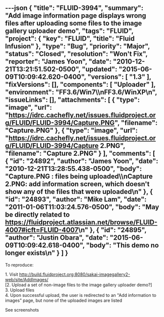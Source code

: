 ---json
{
  "title": "FLUID-3994",
  "summary": "Add image information page displays wrong files after uploading some files to the image gallery uploader demo",
  "tags": "FLUID",
  "project": {
    "key": "FLUID",
    "title": "Fluid Infusion"
  },
  "type": "Bug",
  "priority": "Major",
  "status": "Closed",
  "resolution": "Won't Fix",
  "reporter": "James Yoon",
  "date": "2010-12-21T13:21:51.502-0500",
  "updated": "2015-06-09T10:09:42.620-0400",
  "versions": [
    "1.3"
  ],
  "fixVersions": [],
  "components": [
    "Uploader"
  ],
  "environment": "FF3.6/Win7\\\nFF3.6/WinXP\n",
  "issueLinks": [],
  "attachments": [
    {
      "type": "image",
      "url": "https://idrc.cachefly.net/issues.fluidproject.org/FLUID/FLUID-3994/Capture.PNG",
      "filename": "Capture.PNG"
    },
    {
      "type": "image",
      "url": "https://idrc.cachefly.net/issues.fluidproject.org/FLUID/FLUID-3994/Capture 2.PNG",
      "filename": "Capture 2.PNG"
    }
  ],
  "comments": [
    {
      "id": "24892",
      "author": "James Yoon",
      "date": "2010-12-21T13:28:55.438-0500",
      "body": "Capture.PNG : files being uploaded\\\nCapture 2.PNG: add information screen, which doesn't show any of the files that were uploaded\n"
    },
    {
      "id": "24893",
      "author": "Mike Lam",
      "date": "2011-01-06T11:03:24.576-0500",
      "body": "May be directly related to <https://fluidproject.atlassian.net/browse/FLUID-4007#icft=FLUID-4007>\n"
    },
    {
      "id": "24895",
      "author": "Justin Obara",
      "date": "2015-06-09T10:09:42.618-0400",
      "body": "This demo no longer exists\n"
    }
  ]
}
---
To reproduce:

1\. Visit <http://build.fluidproject.org:8080/sakai-imagegallery2-web/site/AddImages/> \
\[2. Upload a set of non-image files to the image gallery uploader demo?]\
3\. Upload files\
4\. Upon successful upload, the user is redirected to an "Add information to images" page, but none of the uploaded images are listed

See screenshots

        